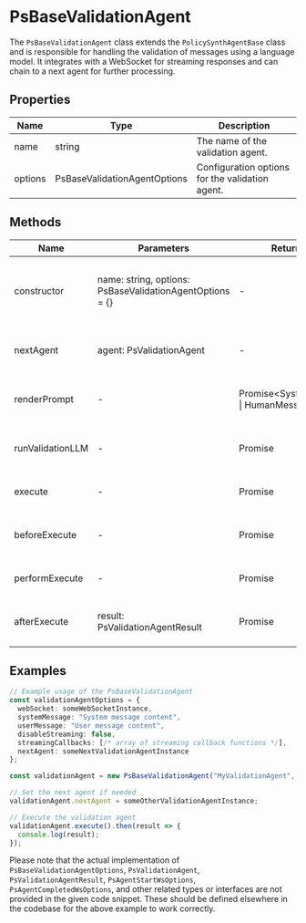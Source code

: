 # PsBaseValidationAgent

The `PsBaseValidationAgent` class extends the `PolicySynthAgentBase` class and is responsible for handling the validation of messages using a language model. It integrates with a WebSocket for streaming responses and can chain to a next agent for further processing.

## Properties

| Name     | Type                              | Description                                   |
|----------|-----------------------------------|-----------------------------------------------|
| name     | string                            | The name of the validation agent.             |
| options  | PsBaseValidationAgentOptions      | Configuration options for the validation agent. |

## Methods

| Name              | Parameters                        | Return Type                     | Description                                                                 |
|-------------------|-----------------------------------|---------------------------------|-----------------------------------------------------------------------------|
| constructor       | name: string, options: PsBaseValidationAgentOptions = {} | - | Initializes a new instance of the `PsBaseValidationAgent` class with a name and optional configuration options. |
| nextAgent         | agent: PsValidationAgent          | -                               | Sets the next agent to be used after the current validation agent.          |
| renderPrompt      | -                                 | Promise<SystemMessage[] \| HumanMessage[]> | Prepares the prompt to be sent to the language model for validation.        |
| runValidationLLM  | -                                 | Promise<PsValidationAgentResult> | Calls the language model to perform validation and returns the result.      |
| execute           | -                                 | Promise<PsValidationAgentResult> | Executes the validation process and returns the result.                     |
| beforeExecute     | -                                 | Promise<void>                   | Performs any actions required before executing the validation agent.        |
| performExecute    | -                                 | Promise<PsValidationAgentResult> | Performs the actual execution of the validation agent.                      |
| afterExecute      | result: PsValidationAgentResult   | Promise<void>                   | Performs any actions required after executing the validation agent.         |

## Examples

```typescript
// Example usage of the PsBaseValidationAgent
const validationAgentOptions = {
  webSocket: someWebSocketInstance,
  systemMessage: "System message content",
  userMessage: "User message content",
  disableStreaming: false,
  streamingCallbacks: [/* array of streaming callback functions */],
  nextAgent: someNextValidationAgentInstance
};

const validationAgent = new PsBaseValidationAgent("MyValidationAgent", validationAgentOptions);

// Set the next agent if needed
validationAgent.nextAgent = someOtherValidationAgentInstance;

// Execute the validation agent
validationAgent.execute().then(result => {
  console.log(result);
});
```

Please note that the actual implementation of `PsBaseValidationAgentOptions`, `PsValidationAgent`, `PsValidationAgentResult`, `PsAgentStartWsOptions`, `PsAgentCompletedWsOptions`, and other related types or interfaces are not provided in the given code snippet. These should be defined elsewhere in the codebase for the above example to work correctly.